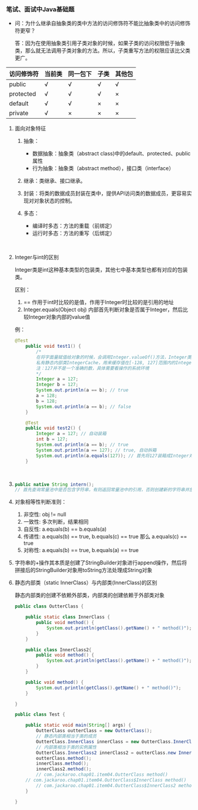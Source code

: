 ### 笔试、面试中Java基础题



- 问：为什么继承自抽象类的类中方法的访问修饰符不能比抽象类中的访问修饰符更窄？

  答：因为在使用抽象类引用子类对象的时候，如果子类的访问权限低于抽象类，那么就无法调用子类对象的方法。所以，子类重写方法的权限应该比父类更广。

| 访问修饰符 | 当前类 | 同一包下 | 子类 | 其他包 |
| ---------- | ------ | -------- | ---- | ------ |
| public     | √      | √        | √    | √      |
| protected  | √      | √        | √    | ×      |
| default    | √      | √        | ×    | ×      |
| private    | √      | ×        | ×    | ×      |



1. 面向对象特征

   1. 抽象：

      - 数据抽象：抽象类（abstract class)中的default、protected、public属性
      - 行为抽象：抽象类（abstract method），接口类（interface）

   2. 继承：类继承、接口继承。

   3. 封装：将类的数据成员封装在类中，提供API访问类的数据成员，更容易实现对对象状态的控制。

   4. 多态：

      - 编译时多态：方法的重载（前绑定）
      - 运行时多态：方法的重写（后绑定）

      ​

2. Integer与int的区别

   Integer类是int这种基本类型的包装类，其他七中基本类型也都有对应的包装类。

   区别：

   1. == 作用于int时比较的是值，作用于Integer时比较的是引用的地址
   2. Integer.equals(Object obj) 内部首先判断对象是否属于Integer，然后比较Integer对象内部的value值

   例：

   ```java
   @Test
       public void test1() {
           /*
           在将字面量赋值给对象的时候，会调用Integer.valueOf()方法，Integer类内部维护了一个
           私有静态内部类IntegerCache，用来缓存值在[-128, 127]范围内的Integer对象。
           注：127并不是一个准确的数，具体需要看操作的系统环境
           */
           Integer a = 127;
           Integer b = 127;
           System.out.println(a == b); // true
           a = 128;
           b = 128;
           System.out.println(a == b); // false
       }

       @Test
       public void test2() {
           Integer a = 127; // 自动装箱
           int b = 127;
           System.out.println(a == b); // true
           System.out.println(a == 127); // true, 自动拆箱
           System.out.println(a.equals(127)); // 首先将127装箱成Integer对象，然后比较Integer对象的value值
       }
   ```

   ​

3. ```java
   public native String intern();
   // 首先查询常量池中是否包含字符串，有则返回常量池中的引用，否则创建新的字符串并放入常量池中
   ```

4. 对象相等性判断准则：

   1. 非空性: obj != null
   2. 一致性: 多次判断，结果相同
   3. 自反性: a.equals(b) == b.equals(a)
   4. 传递性: a.equals(b) == true, b.equals(c) == true 那么 a.equals(c) == true 
   5. 对称性: a.equals(b) == true, b.equals(a) == true

5. 字符串的+操作其本质是创建了StringBuilder对象进行append操作，然后将拼接后的StringBuilder对象用toString方法处理成String对象

6. 静态内部类（static InnerClass）与内部类(InnerClass)的区别

   静态内部类的创建不依赖外部类，内部类的创建依赖于外部类对象

   ```java
   public class OutterClass {

       public static class InnerClass {
           public void method() {
               System.out.println(getClass().getName() + " method()");
           }
       }

       public class InnerClass2{
           public void method() {
               System.out.println(getClass().getName() + " method()");
           }
       }

       public void method() {
           System.out.println(getClass().getName() + " method()");
       }

   }

   public class Test {

       public static void main(String[] args) {
           OutterClass outterClass = new OutterClass();
           // 静态内部类相当于类的成员
           OutterClass.InnerClass innerClass = new OutterClass.InnerClass();
           // 内部类相当于类的实例属性
           OutterClass.InnerClass2 innerClass2 = outterClass.new InnerClass2();
           outterClass.method();
           innerClass.method();
           innerClass2.method();
           // com.jackaroo.chap01.item04.OutterClass method()
   	   // com.jackaroo.chap01.item04.OutterClass$InnerClass method()
           // com.jackaroo.chap01.item04.OutterClass$InnerClass2 method()
       }

   }
   ```